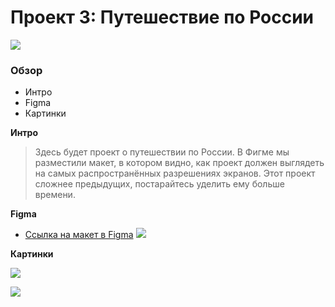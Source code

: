 # Проект 3: Путешествие по России

![](https://4.downloader.disk.yandex.ru/preview/dc1973eb1e66fffdae515d58babf4b5dba8f7d7d3ec482748b3db4d7bff8509a/inf/LuntUtKTq_YkZP9xyeyKJwCqiE4MNuJcPtUUa-pQkNFWbD5crnVp-nXa8QWEM5kJX2S4b91GCHxt0ZmB0sGW4A%3D%3D?uid=507332033&filename=Screenshot_1.jpg&disposition=inline&hash=&limit=0&content_type=image%2Fjpeg&owner_uid=507332033&tknv=v2&size=1865x939)

### Обзор

* Интро
* Figma
* Картинки

**Интро**

>Здесь будет проект о путешествии по России.
>В Фигме мы разместили макет, в котором видно, как проект должен выглядеть на самых распространённых разрешениях экранов.
>Этот проект сложнее предыдущих, постарайтесь уделить ему больше времени.

**Figma**

* [Ссылка на макет в Figma](https://www.figma.com/file/OyRWEjU6wBwRe1hapzQoLx/Sprint-3%3A-Russia-%2F-desktop-%2B-mobile?node-id=28503%3A0)
 ![](https://2.downloader.disk.yandex.ru/preview/2fc65c187391c9806123711d6d8893fb1b72c5bf29a880d41a03fcbe785c0eb0/inf/bvFq6zZ9kZFxulHQ3bMVTA81mR86bAObR4-lBVUUcagQL229fKAvgjoRx2pPqwr5k03iuV40NxnmbSaA1ELGuQ==?uid=507332033&filename=1280.jpg&disposition=inline&hash=&limit=0&content_type=image%2Fjpeg&tknv=v2&owner_uid=507332033&size=1865x939)

**Картинки**

![](https://2.downloader.disk.yandex.ru/preview/1e12c12cf6a108c5527cdd0b7f4d60686b5bcb211b4c3580917a05c8188f9fc5/inf/H_aLTnuejm24GOKQOzWW_Q_SmYOAADAjjQFqPjECOUqeTjfPTPxhwqy75t2UOxBwujHVNa00qIFbsRXB9lDNKA==?uid=507332033&filename=lead-polka.jpg&disposition=inline&hash=&limit=0&content_type=image%2Fjpeg&tknv=v2&owner_uid=507332033&size=1865x939)

![](https://2.downloader.disk.yandex.ru/preview/990afef44bf0f8515f2c1e6c0a16447f4cd0557750b5c855e515ba882dc31289/inf/CjQbWzFtH_nIY_UG5lMqjjsrCRfxihWsfxhwQOlWhcNIeQaHNF03dsG85vu_vJmboAXgZKnqfu8EdOxEKjpvyQ==?uid=507332033&filename=cover-trains.jpg&disposition=inline&hash=&limit=0&content_type=image%2Fjpeg&tknv=v2&owner_uid=507332033&size=1865x939)